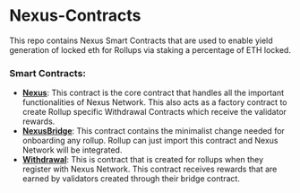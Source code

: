 # Nexus-Contracts

This repo contains Nexus Smart Contracts that are used to enable yield generation of locked eth for Rollups 
via staking a percentage of ETH locked.

### Smart Contracts:
- **[Nexus](contracts/Nexus.sol)**: This contract is the core contract that handles all the important functionalities of Nexus Network. This also acts as a factory contract to create Rollup specific
Withdrawal Contracts which receive the validator rewards.
- **[NexusBridge](contracts/NexusBridge.sol)**: This contract contains the minimalist change needed for 
onboarding any rollup. Rollup can just import this contract and Nexus Network will be integrated.
- **[Withdrawal](contracts/Withdrawal.sol)**: This is contract that is created for rollups when they
register with Nexus Network. This contract receives rewards that are earned by validators created through
their bridge contract.

